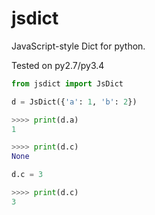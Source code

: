 # jsdict

JavaScript-style Dict for python.

Tested on py2.7/py3.4

```python
from jsdict import JsDict

d = JsDict({'a': 1, 'b': 2})

>>>> print(d.a)
1

>>>> print(d.c)
None

d.c = 3

>>>> print(d.c)
3

```
